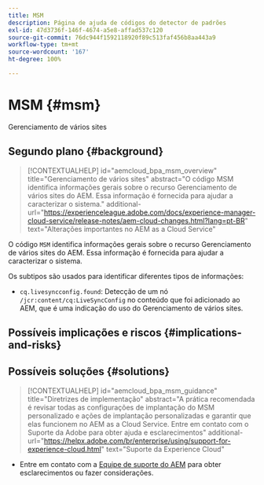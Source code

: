 ```yaml
---
title: MSM
description: Página de ajuda de códigos do detector de padrões
exl-id: 47d3736f-146f-4674-a5e8-affad537c120
source-git-commit: 76dc944f1592118920f89c513faf456b8aa443a9
workflow-type: tm+mt
source-wordcount: '167'
ht-degree: 100%

---
```


# MSM {#msm}

Gerenciamento de vários sites

## Segundo plano {#background}

>[!CONTEXTUALHELP]
>id="aemcloud_bpa_msm_overview"
>title="Gerenciamento de vários sites"
>abstract="O código MSM identifica informações gerais sobre o recurso Gerenciamento de vários sites do AEM. Essa informação é fornecida para ajudar a caracterizar o sistema."
>additional-url="https://experienceleague.adobe.com/docs/experience-manager-cloud-service/release-notes/aem-cloud-changes.html?lang=pt-BR" text="Alterações importantes no AEM as a Cloud Service"

O código `MSM` identifica informações gerais sobre o recurso Gerenciamento de vários sites do AEM. Essa informação é fornecida para ajudar a caracterizar o sistema.

Os subtipos são usados para identificar diferentes tipos de informações:

* `cq.livesyncconfig.found`: Detecção de um nó `/jcr:content/cq:LiveSyncConfig` no conteúdo que foi adicionado ao AEM, que é uma indicação do uso do Gerenciamento de vários sites.

## Possíveis implicações e riscos {#implications-and-risks}


## Possíveis soluções {#solutions}

>[!CONTEXTUALHELP]
>id="aemcloud_bpa_msm_guidance"
>title="Diretrizes de implementação"
>abstract="A prática recomendada é revisar todas as configurações de implantação do MSM personalizado e ações de implantação personalizadas e garantir que elas funcionem no AEM as a Cloud Service. Entre em contato com o Suporte da Adobe para obter ajuda e esclarecimentos"
>additional-url="https://helpx.adobe.com/br/enterprise/using/support-for-experience-cloud.html" text="Suporte da Experience Cloud"

* Entre em contato com a [Equipe de suporte do AEM](https://helpx.adobe.com/br/enterprise/using/support-for-experience-cloud.html) para obter esclarecimentos ou fazer considerações.
